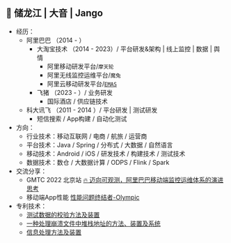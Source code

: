 ## 👤 储龙江 | 大音 | Jango

- 经历：
  - 阿里巴巴 （2014 - ）
    - 大淘宝技术 （2014 - 2023）/ 平台研发&架构 | 线上监控 | 数据 | 舆情
      - 阿里移动研发平台/`摩天轮`
      - 阿里无线监控运维平台/`魔兔`
      - 阿里云移动研发平台/[`EMAS`](https://www.aliyun.com/product/emas)
    - 飞猪 （2023 - ）/ 业务研发
      - 国际酒店 / 供应链技术
  - 科大讯飞 （2011 - 2014 ）/ 平台研发 | 测试研发 
    - 短信搜索 / App构建 / 自动化测试
- 方向：
  - 行业技术：移动互联网 / 电商 / 航旅 / 运营商
  - 平台技术：Java / Spring / 分布式 / 大数据 / 自然语言
  - 移动技术：Android / iOS / 研发技术 / 构建技术 / 测试技术
  - 数据技术：数仓 / 大数据计算 / ODPS / Flink / Spark
- 交流分享：
  - GMTC 2022 北京站 [🔥 迈向可观测，阿里巴巴移动端监控运维体系的演进思考](https://gmtc.infoq.cn/202302/beijing/presentation/4470)
  - 移动端App性能 [性能问题终结者-Olympic](https://developer.aliyun.com/article/757286)
- 专利技术：
    - [测试数据的校验方法及装置](https://patents.google.com/patent/CN109308251B)
    - [一种处理崩溃文件中堆栈地址的方法、装置及系统](https://patents.google.com/patent/CN108334515B)
    - [信息处理方法及装置](https://patents.google.com/patent/CN113297466A)